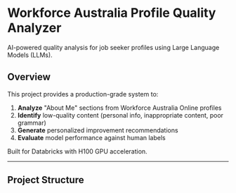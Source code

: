 # Workforce Australia Profile Quality Analyzer

AI-powered quality analysis for job seeker profiles using Large Language Models (LLMs).

## Overview

This project provides a production-grade system to:
1. **Analyze** "About Me" sections from Workforce Australia Online profiles
2. **Identify** low-quality content (personal info, inappropriate content, poor grammar)
3. **Generate** personalized improvement recommendations
4. **Evaluate** model performance against human labels

Built for Databricks with H100 GPU acceleration.

---

## Project Structure